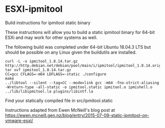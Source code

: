# ESXI-ipmitool
Build instructions for ipmitool static binary

These instructions will allow you to build a static ipmitool binary for 64-bit ESXi and may work for other systems as well.

The following build was completed under 64-bit Ubuntu 18.04.3 LTS but should be possible on any Linux given the buildutils are installed.

```
curl -L -o ipmitool_1.8.14.tar.gz http://http.debian.net/debian/pool/main/i/ipmitool/ipmitool_1.8.14.orig.tar.gz
tar xvf ipmitool_1.8.14.tar.gz
CC=gcc CFLAGS=-m64 LDFLAGS=-static ./configure
make
../libtool --silent --tag=CC --mode=link gcc -m64 -fno-strict-aliasing -Wreturn-type -all-static -o ipmitool.static ipmitool.o ipmishell.o ../lib/libipmitool.la plugins/libintf.la
```

Find your statically compiled file in src/ipmitool.static

Instructions adapted from Ewen McNeill's blog post at https://ewen.mcneill.gen.nz/blog/entry/2015-07-09-static-ipmitool-on-vmware-esxi/

